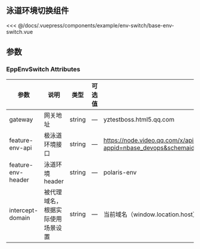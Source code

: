 
## 泳道环境切换组件

<demo-block>
  <example-env-switch-base-env-switch slot="source"></example-env-switch-base-env-switch>
  <<< @/docs/.vuepress/components/example/env-switch/base-env-switch.vue
</demo-block>

## 参数
### EppEnvSwitch Attributes

| 参数      | 说明    | 类型      | 可选值       | 默认值   |
|---------- |-------- |---------- |-------------  |-------- |
| gateway | 网关地址 | string |  — | yztestboss.html5.qq.com |
| feature-env-api | 极泳道环境接口 | string |  — | https://node.video.qq.com/x/api/wuji_public/object?appid=nbase_devops&schemaid=feature_env_boss&schemakey=bae6294ecab6464ebf233a91c74424b0 |
| feature-env-header | 泳道环境 header | string |  — | polaris-env |
| intercept-domain | 被代理域名，根据实际使用场景设置 | string |  — | 当前域名（window.location.host） |
